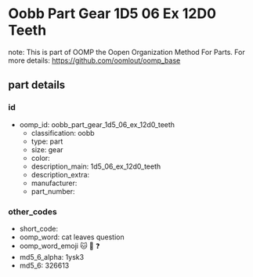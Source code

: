 # Oobb Part Gear 1D5 06 Ex 12D0 Teeth  

note: This is part of OOMP the Oopen Organization Method For Parts. For more details: https://github.com/oomlout/oomp_base

##  part details





### id
* oomp_id: oobb_part_gear_1d5_06_ex_12d0_teeth
  * classification: oobb
  * type: part
  * size: gear
  * color: 
  * description_main: 1d5_06_ex_12d0_teeth
  * description_extra: 
  * manufacturer: 
  * part_number: 

### other_codes
* short_code: 
* oomp_word: cat leaves question
* oomp_word_emoji :cat: :leaves: :question:
* md5_6_alpha: 1ysk3
* md5_6: 326613